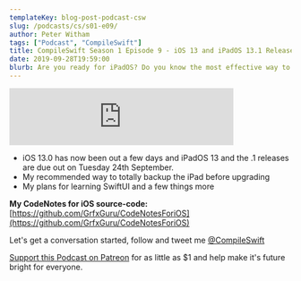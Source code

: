 ```yaml
---
templateKey: blog-post-podcast-csw
slug: /podcasts/cs/s01-e09/
author: Peter Witham
tags: ["Podcast", "CompileSwift"]
title: CompileSwift Season 1 Episode 9 - iOS 13 and iPadOS 13.1 Releases, Backing Up iPad Correctly, SwiftUI Plans
date: 2019-09-28T19:59:00
blurb: Are you ready for iPadOS? Do you know the most effective way to back up your device including passwords? Listen on to find out how.
---
```


<iframe src="https://anchor.fm/compileswift/embed/episodes/iOS-13-and-iPadOS-13-1-Releases--Backing-Up-iPad-Correctly--SwiftUI-Plans-e5hdeh" height="102" width="400" frameborder="0" scrolling="no"></iframe>

- iOS 13.0 has now been out a few days and iPadOS 13 and the .1 releases are due out on Tuesday 24th September.
- My recommended way to totally backup the iPad before upgrading
- My plans for learning SwiftUI and a few things more

**My CodeNotes for iOS source-code:**
[https://github.com/GrfxGuru/CodeNotesForiOS](https://github.com/GrfxGuru/CodeNotesForiOS)

Let's get a conversation started, follow and tweet me [@CompileSwift](https://twitter.com/compileswift)

[Support this Podcast on Patreon](https://patreon.com/pwcom) for as little as $1 and help make it's future bright for everyone.

